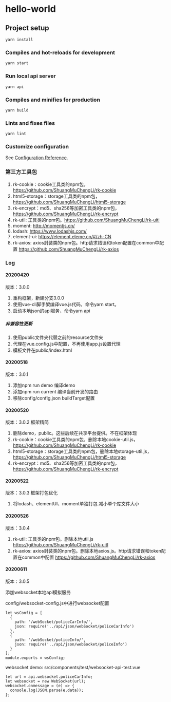 # hello-world

## Project setup
```
yarn install
```

### Compiles and hot-reloads for development
```
yarn start
```

### Run local api server
```
yarn api
```

### Compiles and minifies for production
```
yarn build
```

### Lints and fixes files
```
yarn lint
```

### Customize configuration
See [Configuration Reference](https://cli.vuejs.org/config/).

### 第三方工具包
1. rk-cookie：cookie工具类的npm包，https://github.com/ShuangMuChengLi/rk-cookie
2. html5-storage：storage工具类的npm包，https://github.com/ShuangMuChengLi/html5-storage
3. rk-encrypt：md5、sha256等加密工具类的npm包，https://github.com/ShuangMuChengLi/rk-encrypt
4. rk-util: 工具类的npm包。https://github.com/ShuangMuChengLi/rk-uitl
5. moment: http://momentjs.cn/
6. lodash: https://www.lodashjs.com/
7. element-ui: https://element.eleme.cn/#/zh-CN
8. rk-axios: axios封装类的npm包。http请求错误和token配置在common中配置  https://github.com/ShuangMuChengLi/rk-axios
### Log

####  20200420
版本：3.0.0
1. 重构框架，新建分支3.0.0
2. 使用vue-cli脚手架编译vue.js代码，命令yarn start。
3. 启动本地json的api服务，命令yarn api
##### 非兼容性更新
1. 使用public文件夹代替之前的resource文件夹
2. 代理在vue.config.js中配置，不再使用app.js设置代理
3. 模板文件在public/index.html

####  20200518
版本：3.0.1
1. 添加npm run demo  编译demo
2. 添加npm run current  编译当前开发的路由
3. 移除config/config.json  buildTarget配置

####  20200520
版本：3.0.2
框架精简
1. 删除demo，public。这些后续在共享平台提供。不在框架体现
2. rk-cookie：cookie工具类的npm包，删除本地cookie-util.js，https://github.com/ShuangMuChengLi/rk-cookie
3. html5-storage：storage工具类的npm包，删除本地storage-util.js，https://github.com/ShuangMuChengLi/html5-storage
4. rk-encrypt：md5、sha256等加密工具类的npm包，https://github.com/ShuangMuChengLi/rk-encrypt

####  20200522
版本：3.0.3
框架打包优化
1. 将lodash、elementUI、moment单独打包.减小单个库文件大小

####  20200526
版本：3.0.4
1. rk-util: 工具类的npm包。删除本地util.js  https://github.com/ShuangMuChengLi/rk-uitl
2. rk-axios: axios封装类的npm包。删除本地axios.js。http请求错误和token配置在common中配置  https://github.com/ShuangMuChengLi/rk-axios

####  20200611
版本：3.0.5

添加websocket本地api模拟服务

config/websocket-config.js中进行websocket配置
````
let wsConfig = [
  {
    path: '/webSocket/policeCarInfo/',
    json: require('../api/json/webSocket/policeCarInfo')
  },
  {
    path: '/webSocket/policeInfo/',
    json: require('../api/json/webSocket/policeInfo')
  }
];
module.exports = wsConfig;
````
websocket demo: src/components/test/websocket-api-test.vue
````
let url = api.websocket.policeCarInfo;
let websocket = new WebSocket(url);
websocket.onmessage = (e) => {
  console.log(JSON.parse(e.data));
};
````
